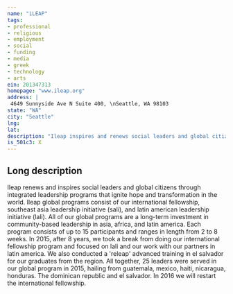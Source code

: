 ```yaml
---
name: "iLEAP"
tags:
- professional
- religious
- employment
- social
- funding
- media
- greek
- technology
- arts
ein: 201347313
homepage: "www.ileap.org"
address: |
 4649 Sunnyside Ave N Suite 400, \nSeattle, WA 98103
state: "WA"
city: "Seattle"
lng: 
lat: 
description: "Ileap inspires and renews social leaders and global citizens through integrated leadership programs that ignite hope and transformation in the world. "
is_501c3: X
---
```


## Long description

Ileap renews and inspires social leaders and global citizens through integrated leadership programs that ignite hope and transformation in the world. Ileap global programs consist of our international fellowship, southeast asia leadership initiative (sali), and latin american leadership initiative (lali). All of our global programs are a long-term investment in community-based leadership in asia, africa, and latin america. Each program consists of up to 15 participants and ranges in length from 2 to 8 weeks. In 2015, after 8 years, we took a break from doing our international fellowship program and focused on lali and our work with our partners in latin america. We also conducted a 'releap' advanced training in el salvador for our graduates from the region. All together, 25 leaders were served in our global program in 2015, hailing from guatemala, mexico, haiti, nicaragua, honduras. The dominican republic and el salvador. In 2016 we will restart the international fellowship. 
